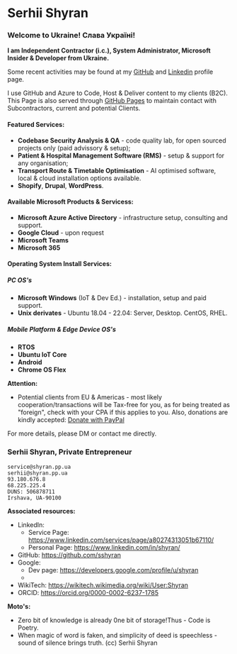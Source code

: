 # Serhii Shyran

### Welcome to Ukraine! Слава Україні!

**I am Independent Contractor (i.c.), System Administrator, Microsoft Insider & Developer from Ukraine.**

Some recent activities may be found at my [GitHub](https://github.com/sshyran) and [Linkedin](https://www.linkedin.com/in/shyran) profile page.

I use GitHub and Azure to Code, Host & Deliver content to my clients (B2C). 
This Page is also served through [GitHub Pages](https://sshyran.github.io/shyran.pp.ua/) to maintain contact with Subcontractors, current and potential Clients.

#### Featured Services:
* **Codebase Security Analysis & QA** - code quality lab, for open sourced projects only (paid advissory & setup);
* **Patient & Hospital Management Software (RMS)** - setup & support for any organisation;
* **Transport Route & Timetable Optimisation** - AI optimised software, local & cloud installation options available.
* **Shopify**, **Drupal**, **WordPress**.

#### Available Microsoft Products & Servicess:
* **Microsoft Azure Active Directory** - infrastructure setup, consulting and support.
* **Google Cloud** - upon request
* **Microsoft Teams**
* **Microsoft 365**

#### Operating System Install Services:
##### PC OS's
* **Microsoft Windows** (IoT & Dev Ed.) - installation, setup and paid support.
* **Unix derivates** - Ubuntu 18.04 - 22.04: Server, Desktop. CentOS, RHEL. 

##### Mobile Platform & Edge Device OS's
* **RTOS**
* **Ubuntu IoT Core**
* **Android**
* **Chrome OS Flex**


**Attention:**
* Potential clients from EU & Americas - most likely cooperation/transactions will be Tax-free for you, as for being treated as "foreign", check with your CPA if this applies to you. Also, donations are kindly accepted: [Donate with PayPal](https://www.paypal.com/donate/?hosted_button_id=SC6BRHXG388RL)

For more details, please DM or contact me directly. 

### Serhii Shyran, Private Entrepreneur
```
service@shyran.pp.ua
serhii@shyran.pp.ua
93.180.676.8
68.225.225.4
DUNS: 506878711
Irshava, UA-90100
```
**Associated resources:**
* LinkedIn: 
  - Service Page: https://www.linkedin.com/services/page/a80274313051b67110/
  - Personal Page: https://www.linkedin.com/in/shyran/
* GitHub: https://github.com/sshyran
* Google:
  - Dev page: https://developers.google.com/profile/u/shyran
  - 
* WikiTech: https://wikitech.wikimedia.org/wiki/User:Shyran
* ORCID: https://orcid.org/0000-0002-6237-1785


**Moto's:**
* Zero bit of knowledge is already 0ne bit of storage!Thus - Code is Poetry.
* When magic of word is faken, and simplicity of deed is speechless - sound of silence brings truth. (cc) Serhii Shyran



<!--
###
![This is an image](https://myoctocat.com/assets/images/base-octocat.svg)
###
<form action="https://www.paypal.com/donate" method="post" target="_top">
<input type="hidden" name="hosted_button_id" value="SC6BRHXG388RL" />
<input type="image" src="https://www.paypalobjects.com/en_US/i/btn/btn_donateCC_LG.gif" border="0" name="submit" title="PayPal - The safer, easier way to pay online!" alt="Donate with PayPal button" />
<img alt="" border="0" src="https://www.paypal.com/en_UA/i/scr/pixel.gif" width="1" height="1" />
</form>
-->
